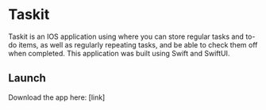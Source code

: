 # Taskit
Taskit is an IOS application using where you can store regular tasks and to-do items, as well as regularly repeating tasks, and be able to check them off when completed. This application was built using Swift and SwiftUI.

## Launch
Download the app here: [link]
